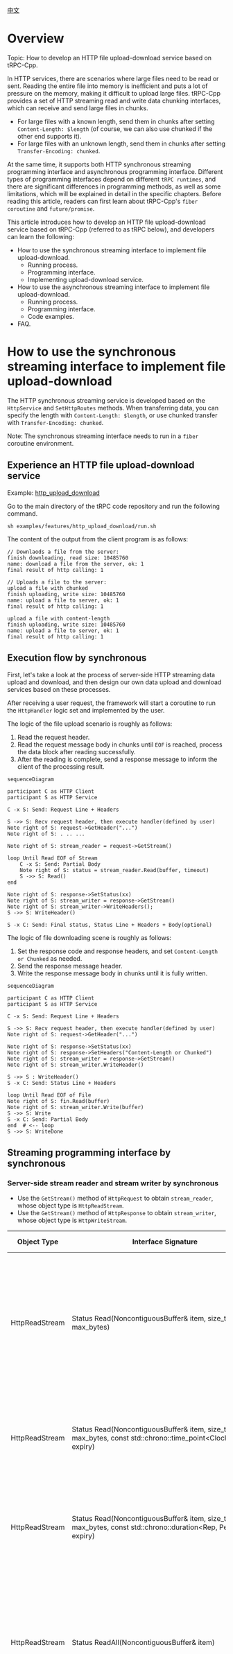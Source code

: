 [中文](../zh/http_protocol_upload_download_service.md)

# Overview

Topic: How to develop an HTTP file upload-download service based on tRPC-Cpp.

In HTTP services, there are scenarios where large files need to be read or sent. Reading the entire file into memory is
inefficient and puts a lot of pressure on the memory, making it difficult to upload large files. tRPC-Cpp provides a set
of HTTP streaming read and write data chunking interfaces, which can receive and send large files in chunks.

* For large files with a known length, send them in chunks after setting `Content-Length: $length` (of course, we can
  also use chunked if the other end supports it).
* For large files with an unknown length, send them in chunks after setting `Transfer-Encoding: chunked`.

At the same time, it supports both HTTP synchronous streaming programming interface and asynchronous programming
interface. Different types of programming interfaces depend on different `tRPC runtimes`, and there are significant
differences in programming methods, as well as some limitations, which will be explained in detail in the specific
chapters. Before reading this article, readers can first learn about tRPC-Cpp's `fiber coroutine` and `future/promise`.

This article introduces how to develop an HTTP file upload-download service based on tRPC-Cpp (referred to as tRPC
below), and developers can learn the following:

* How to use the synchronous streaming interface to implement file upload-download.
  * Running process.
  * Programming interface.
  * Implementing upload-download service.
* How to use the asynchronous streaming interface to implement file upload-download.
  * Running process.
  * Programming interface.
  * Code examples.
* FAQ.

# How to use the synchronous streaming interface to implement file upload-download

The HTTP synchronous streaming service is developed based on the `HttpService` and `SetHttpRoutes` methods. When
transferring data, you can specify the length with `Content-Length: $length`, or use chunked transfer
with `Transfer-Encoding: chunked`.

Note: The synchronous streaming interface needs to run in a `fiber` coroutine environment.

## Experience an HTTP file upload-download service

Example: [http_upload_download](../../examples/features/http_upload_download)

Go to the main directory of the tRPC code repository and run the following command.

```shell
sh examples/features/http_upload_download/run.sh
```

The content of the output from the client program is as follows:

``` text
// Downlaods a file from the server:
finish downloading, read size: 10485760
name: download a file from the server, ok: 1
final result of http calling: 1

// Uploads a file to the server:
upload a file with chunked
finish uploading, write size: 10485760
name: upload a file to server, ok: 1
final result of http calling: 1

upload a file with content-length
finish uploading, write size: 10485760
name: upload a file to server, ok: 1
final result of http calling: 1
```

## Execution flow by synchronous

First, let's take a look at the process of server-side HTTP streaming data upload and download, and then design our own
data upload and download services based on these processes.

After receiving a user request, the framework will start a coroutine to run the `HttpHandler` logic set and implemented
by the
user.

The logic of the file upload scenario is roughly as follows:

1. Read the request header.
2. Read the request message body in chunks until `EOF` is reached, process the data block after reading successfully.
3. After the reading is complete, send a response message to inform the client of the processing result.

```mermaid
sequenceDiagram

participant C as HTTP Client
participant S as HTTP Service

C -x S: Send: Request Line + Headers

S ->> S: Recv request header, then execute handler(defined by user)
Note right of S: request->GetHeader("...")
Note right of S: . .. ...

Note right of S: stream_reader = request->GetStream()

loop Until Read EOF of Stream 
    C -x S: Send: Partial Body
    Note right of S: status = stream_reader.Read(buffer, timeout)
    S ->> S: Read()
end

Note right of S: response->SetStatus(xx) 
Note right of S: stream_writer = response->GetStream()
Note right of S: stream_writer->WriteHeaders(); 
S ->> S: WriteHeader()

S -x C: Send: Final status, Status Line + Headers + Body(optional)
```

The logic of file downloading scene is roughly as follows:

1. Set the response code and response headers, and set `Content-Length or Chunked` as needed.
2. Send the response message header.
3. Write the response message body in chunks until it is fully written.

```mermaid
sequenceDiagram

participant C as HTTP Client
participant S as HTTP Service

C -x S: Send: Request Line + Headers

S ->> S: Recv request header, then execute handler(defined by user)
Note right of S: request->GetHeader("...")

Note right of S: response->SetStatus(xx)
Note right of S: response->SetHeaders("Content-Length or Chunked")
Note right of S: stream_writer = response->GetStream()
Note right of S: stream_writer.WriteHeader()

S ->> S : WriteHeader()
S -x C: Send: Status Line + Headers 

loop Until Read EOF of File
Note right of S: fin.Read(buffer)
Note right of S: stream_writer.Write(buffer)
S ->> S: Write
S -x C: Send: Partial Body
end  # <-- loop
S ->> S: WriteDone
```

## Streaming programming interface by synchronous

### Server-side stream reader and stream writer by synchronous

* Use the `GetStream()` method of `HttpRequest` to obtain `stream_reader`, whose object type is `HttpReadStream`.
* Use the `GetStream()` method of `HttpResponse` to obtain `stream_writer`, whose object type is `HttpWriteStream`.

| Object Type     | Interface Signature                                                                                                 | Function                                                                                                                                                                    | Parameters                                                                                                                                                                                                       | Return Value |
|-----------------|---------------------------------------------------------------------------------------------------------------------|-----------------------------------------------------------------------------------------------------------------------------------------------------------------------------|------------------------------------------------------------------------------------------------------------------------------------------------------------------------------------------------------------------|--------------|
| HttpReadStream  | Status Read(NoncontiguousBuffer&amp; item, size_t max_bytes)                                                        | Read the specified length of content, blocking this operation until the timeout+now configured in the service is reached as the timeout for the entire read stream process. | max_bytes, if the remaining content after receiving the complete package is less than the specified length, the remaining content will be returned immediately, and EOF will be marked through the return value. | Status       |
| HttpReadStream  | Status Read(NoncontiguousBuffer&amp; item, size_t max_bytes, const std::chrono::time_point<Clock, Dur>&amp; expiry) | Read the specified length of content, blocking this operation until the specified time point is reached.                                                                    | expiry, e.g.: trpc::ReadSteadyClock() + std::chrono::milliseconds(3)                                                                                                                                             | Status       |
| HttpReadStream  | Status Read(NoncontiguousBuffer&amp; item, size_t max_bytes, const std::chrono::duration<Rep, Period>&amp; expiry)  | Read the specified length of content, blocking this operation until the specified time interval is reached.                                                                 | expiry, e.g.: std::chrono::milliseconds(3)                                                                                                                                                                       | Status       |
| HttpReadStream  | Status ReadAll(NoncontiguousBuffer&amp; item)                                                                       | Read the complete package content, blocking this operation until the timeout configured in the service is reached as the timeout for the entire read stream process.        | -                                                                                                                                                                                                                | Status       |
| HttpReadStream  | Status ReadAll(NoncontiguousBuffer&amp; item, const std::chrono::time_point<Clock, Dur>&amp; expiry)                | Read the complete package content, blocking this operation until the specified time point is reached.                                                                       | expiry, e.g.: trpc::ReadSteadyClock() + std::chrono::milliseconds(3)                                                                                                                                             | Status       |
| HttpReadStream  | Status ReadAll(NoncontiguousBuffer&amp; item, const std::chrono::duration<Rep, Period>&amp; expiry)                 | Read the complete package content, blocking this operation until the specified time interval is reached.                                                                    | expiry, e.g.: std::chrono::milliseconds(3)                                                                                                                                                                       | Status       |
| HttpReadStream  | void SetDefaultDeadline(std::chrono::steady_clock::time_point default_deadline)                                     | Set the default timeout, which will override the timeout+now configured in the service.                                                                                     | -                                                                                                                                                                                                                | -            |
| HttpWriteStream | Status WriteHeader()                                                                                                | Send the response header.                                                                                                                                                   | You can set the specified response line through Response's SetStatus, which defaults to 200; you can set the specified header through Response's SetHeader.                                                      | Status       |
| HttpWriteStream | Status Write(NoncontiguousBuffer&amp;&amp; item)                                                                    | Send content.                                                                                                                                                               | -                                                                                                                                                                                                                | Status       |
| HttpWriteStream | Status WriteDone()                                                                                                  | Send end.                                                                                                                                                                   | -                                                                                                                                                                                                                | Status       |

### Common return codes for server-side stream interfaces by synchronous

For timeout errors, the business logic can try to retry, but for network errors, it is not recommended to retry as it
indicates an abnormality in the connection where the stream reader or writer is located.

| Return Code                                | Value | Meaning                                                                     |
|--------------------------------------------|-------|-----------------------------------------------------------------------------|
| kSuccStatus                                | 0     | Operation executed successfully                                             |
| kStreamStatusReadEof                       | -99   | All content has been read                                                   |
| kStreamStatusServerReadTimeout             | 254   | Server-side read timeout                                                    |
| kStreamStatusServerWriteTimeout            | 234   | Server-side write timeout                                                   |
| kStreamStatusServerNetworkError            | 201   | Server-side network error (such as connection disconnected or idle timeout) |
| kStreamStatusServerWriteContentLengthError | 232   | The length of the written data does not match the Content-Length setting    |

### Timeout explanation for read-related interfaces by synchronous

Read-related interfaces: Read, ReadAll.
Taking the Read interface as an example, tRPC provides two types of specific interface forms:

* Read(item, max_bytes) without a custom timeout.
  The timeout for this type of interface is a fixed value that is determined when the reader/writer is created (
  calculated by the service configuration or specified by the SetDefaultDeadline method).

  > For example, if the timeout is configured as 60000ms and the user obtains the reader/writer at time "now", then no
  > matter how many times the user calls Read(item, max_bytes), the timeout point will always be "now + 1min", which can
  > be
  > understood as the timeout for the entire read stream process.

* Read(item, max_bytes, timeout) with a custom timeout.
  If the user's data is very large, such as a 10GB file, and the network conditions are uncertain, it is recommended to
  use the Read(item, max_bytes, timeout) interface in this scenario.

  > The "timeout" parameter here only applies to the Read operation. The "timeout" type can be a time interval, such as
  > 10s, which means that the Read operation will be blocked for 10s from the trigger start. It can also be a specific
  > time
  > point, which means that the Read operation will be blocked until the specified time point.
  
# Implementing upload-download service

Example: [file_storage_handler.cc](../../examples/features/http_upload_download/server/file_storage_handler.cc)

## Implementing a file upload service

According to the file upload process, the data upload process needs to go through the following steps: receiving the
request, reading the request headers, reading the request message body data, completing the read, and sending the
response.

* **Receiving the request**
  After receiving an HTTP request, the framework will start the user's preset handler process based on the URL.

* **Reading the request headers**
  The HttpRequest object provides interfaces to obtain request header information: HasHeader/GetHeader, which allows the
  user to obtain request header content information. For example, look for `Content-Length` or `Transfer-Encoding` to
  determine whether the other end is sending data in length form or chunked form. Of course, the framework will
  automatically help the user decode chunked-form data into data fragments.
* **Reading data**
  Using the Read(item, max_bytes) interface, if the server's response data has not ended, this Read operation will block
  until it reads data of length max_bytes. If the server's response data has already ended, this Read operation will
  immediately return after reading data of length max_bytes or reading the end of the data.
* **Completing the read**
  When the end of the data is read, the Read interface will return the kStreamStatusReadEof return code to inform the
  user that the server data has been completely read.
* **Sending the response**
  In a normal interaction process, the user should call HttpResponse's SetStatus to set the status code (default 200)
  based on the other end's request and call HttpWriteStream's WriteHeader to send the response headers. If the user does
  not actively call WriteHeader, the framework will automatically call WriteHeader to complete the response process (
  default 200) after the user's processing logic ends.

* Example code:

  ```cpp
  // Store a file received from the client.
  ::trpc::Status FileStorageHandler::Post(const ::trpc::ServerContextPtr& ctx, const ::trpc::http::RequestPtr& req, ::trpc::http::Response* rsp) {
    // Open a file and prepare to save the uploaded file content
    auto fout = std::ofstream("/to/path/upload_dst_xx", std::ios::binary);
    if (!fout.is_open()) {
      rsp->SetStatus(::trpc::http::ResponseStatus::kInternalServerError);
      return ::trpc::kSuccStatus;
    }
  
    // Get stream reader. 
    auto& reader = req->GetStream();
    ::trpc::Status status;
    // Read at most 1MB each time. 
    constexpr std::size_t kBufferSize{1024 * 1024};
    std::size_t nread{0};
    
    // Start receiving the file content.
    for (;;) {
      ::trpc::NoncontiguousBuffer buffer;
      // Read the data.
      status = reader.Read(buffer, kBufferSize);
      if (status.OK()) {
        nread += buffer.ByteSize();
        // Write the data to the file.
        for (const auto& block : buffer) {
          fout.write(block.data(), block.size());
        }
        continue;
      } else if (status.StreamEof()) {
        // File reading is complete.
        break;
      }
      // If an error occurs, return an error code. the framework will recognize the RST return code and close the stream.
      return ::trpc::kStreamRstStatus;
    }
  
    // After receiving is complete, send a response to the client.
    rsp->SetStatus(::trpc::http::ResponseStatus::kOk);
    auto& writer = rsp->GetStream();
    status = writer.WriteHeader();
    if (!status.OK()) {
      return ::trpc::kStreamRstStatus;
    }
    return ::trpc::kSuccStatus;
  }
  ```

## Implementing a file download service

Following the file download process, the data download process needs to go through the following steps: read request
headers, set length format or chunked format, send response headers, write data, and complete writing.

* **Receive request**
  After receiving an HTTP request, the user's preset handler process will be started based on the URL.
* **Read request headers**
  HttpRequest provides interfaces to obtain request headers: HasHeader/GetHeader.
* **Set length format or chunked format**
  Call HttpResponse's SetHeader method to set the length format or chunked format. If the complete data length is
  already known, the length format "Content-Length: 104857600" can be used. If the complete data length is unknown, the
  chunked format "Transfer-Encoding: chunked" can be used.
* **Send response headers**
  In the normal interaction process, the user should proactively call HttpResponse's SetStatus to set the status code (
  default 200) based on the request from the other end, and call HttpWriteStream's WriteHeader to send the response
  headers. If the user does not actively call WriteHeader, the framework will automatically call WriteHeader to complete
  the response process after the user processing logic is finished (default 200).
* **Write data**
  Through the Write interface, the user can continuously send data fragments to the server. If the user is using the
  chunked format, the user does not need to do chunked encoding for the transmitted data, as the framework will handle
  it automatically. If the user is using the length format, if the data sent by the user exceeds the set length, the Write
  interface will report kStreamStatusServerWriteContentLengthError error.
* **Complete writing**
  Through the WriteDone interface, the user informs the reader-writer that all data has been sent. If the user is using
  the chunked format, the framework will send the chunked end tag to the other end. If the user is using the length
  format, the framework
  will check whether the length of the data sent by the user and the set length are consistent. If they are
  inconsistent, it will report kStreamStatusServerWriteContentLengthError error. Once the WriteDone interface is called,
  the user should not try to use the Write interface again.

Example code:

```cpp
// Send a file to the client. 
::trpc::Status FileStorageHandler::Get(const ::trpc::ServerContextPtr& ctx, const ::trpc::http::RequestPtr& req,
                                       ::trpc::http::Response* rsp) {
  // Open the file to be downloaded.
  auto fin = std::ifstream("/to/path/download_src_xx", std::ios::binary);
  if (!fin.is_open()) {
    rsp->SetStatus(::trpc::http::ResponseStatus::kInternalServerError);
    return ::trpc::kSuccStatus;
  }

  // Send data in chunked.
  rsp->SetHeader(::trpc::http::kHeaderTransferEncoding, ::trpc::http::kTransferEncodingChunked);
  // Get the stream reader, then send response header.
  auto& writer = rsp->GetStream();
  ::trpc::Status status = writer.WriteHeader();
  if (!status.OK()) {
    // If an error occurs, return an error code. the framework will recognize the RST return code and close the stream.
    return ::trpc::kStreamRstStatus;
  }

  std::size_t nwrite{0};
  ::trpc::BufferBuilder buffer_builder;
  // Send the response body.
  for (;;) {
    fin.read(buffer_builder.data(), buffer_builder.SizeAvailable());
    std::size_t n = fin.gcount();
    if (n > 0) {
      ::trpc::NoncontiguousBuffer buffer;
      buffer.Append(buffer_builder.Seal(n));
      // Write data chunk.
      status = writer.Write(std::move(buffer));
      if (status.OK()) {
        nwrite += n;
        continue;
      }
      return ::trpc::kStreamRstStatus;
    } else if (fin.eof()) {
      // File writing is complete.
      status = writer.WriteDone();
      if (status.OK()) break;
      return ::trpc::kStreamRstStatus;
    }
    return ::trpc::kStreamRstStatus;
  }
  return ::trpc::kSuccStatus;
}
```

# How to use the asynchronous streaming interface to implement file upload-download

The HTTP asynchronous streaming service is developed based on `HttpAsyncStreamFuncHandler` and registered with the route
through `HttpAsyncStreamService` and `RegisterAsyncStreamMethod`.

```cpp
// The signature of the streaming method that the user needs to implement:
using BidiStreamFunction = std::function<Future<>(const ServerContextPtr&, HttpServerAsyncStreamReaderWriterPtr)>;
```

When transmitting data, you can specify the length `Content-Length: $length`, or use chunked
transfer `Transfer-Encoding: chunked`.

Requirements:

* The asynchronous streaming interface needs to run in the `merge` thread model environment. The `merge` thread model is
  a runtime of tRPC , and the thread role does both `IO` and business logic `Handle`.
* Currently, only the asynchronous streaming interface called within tRPC 's internal thread is supported, and it is not
  supported to use it in user-defined external threads (the program will crash).
* Use `future/promise` programming model.
* HTTP message reading and writing comply with the HTTP protocol specification, that is, the writing order for requests
  and responses is as follows:
  * Write start_line/status_line + headers first.
  * Then write the body.

## Experience an HTTP file upload-download service by asynchronous

Example: [http_async_upload_download](../../examples/features/http_async_upload_download)

Go to the main directory of the tRPC code repository and run the following command.

```shell
sh examples/features/http_async_upload_download/run.sh
```

The content of the output from the client program is as follows:

``` text
// Downlaods a file from the server:
finish downloading, read size: 10485760
name: download a file from the server, ok: 1
final result of http calling: 1

// Uploads a file to the server:
upload a file with chunked
finish uploading, write size: 10485760
name: upload a file to server, ok: 1
final result of http calling: 1
```

## Execution flow by asynchronous

The basic process for file upload and download scenarios is similar to synchronous streaming. After the framework
receives a user request, it uses an asynchronous callback to run the user's set and implemented `HttpAsyncStreamFuncHandler` logic.

## Streaming programming interface by asynchronous

### Server-side stream reader and stream writer by asynchronous

| Object Type                          | Interface Signature                                                                                   | Function                                                                                                                                                                                                                                                                                                                                                                                                                                                                                                                                                | Parameters                                         |
|--------------------------------------|-------------------------------------------------------------------------------------------------------|---------------------------------------------------------------------------------------------------------------------------------------------------------------------------------------------------------------------------------------------------------------------------------------------------------------------------------------------------------------------------------------------------------------------------------------------------------------------------------------------------------------------------------------------------------|----------------------------------------------------|
| HttpServerAsyncStreamReaderWriterPtr | const HttpRequestLine& GetRequestLine()                                                               | Get the request start line (it must obtain the request_uri in the start line to distribute to the business method registered, so this operation does not need to be asynchronous)                                                                                                                                                                                                                                                                                                                                                                       | -                                                  |
| HttpServerAsyncStreamReaderWriterPtr | Future&lt;HttpHeader> ReadHeader(int timeout = max)                                                   | Read the header from the stream                                                                                                                                                                                                                                                                                                                                                                                                                                                                                                                         | Timeout (ms)                                       |
| HttpServerAsyncStreamReaderWriterPtr | Future&lt;NoncontiguousBuffer> ReadChunk(int timeout = max)                                           | Read the chunk from the stream. This interface can only be called after confirming the chunked mode (judged from the header). Otherwise, it will fail.                                                                                                                                                                                                                                                                                                                                                                                                  | Timeout (ms)                                       |
| HttpServerAsyncStreamReaderWriterPtr | Future&lt;NoncontiguousBuffer> ReadAtMost(uint64_t len, int timeout = max)                            | Both length and chunked modes can be called to obtain data with a maximum length of len. </br>If the size of the data obtained from the network is smaller than len, return the data of size length. </br>If the size of the data obtained from the network is larger than len, return the data of length len. </br>If the buffer is empty, it means EOF. </br>Scenario 1: Used in memory-limited scenarios, the maximum length of each read is limited. </br>Scenario 2: In transit mode, it can timely obtain partial data and send it to downstream. | len (bytes), timeout (ms)                          |
| HttpServerAsyncStreamReaderWriterPtr | Future&lt;NoncontiguousBuffer> ReadExactly(uint64_t len, int timeout = max)                           | Both length and chunked modes can be called to obtain data with a fixed length of len. If EOF is read, return as much data as there is in the network. </br>If the size of the buffer read is less than len, it means EOF. </br>Special scenario 1: The request data is compressed in fixed sizes and needs to be read in fixed sizes for decompression.                                                                                                                                                                                                | len (bytes), timeout (ms)                          |
| HttpServerAsyncStreamReaderWriterPtr | Future<> WriteStatusLine(HttpStatusLine&& rsp_line)                                                   | Write the response status line                                                                                                                                                                                                                                                                                                                                                                                                                                                                                                                          | Response status line                               |
| HttpServerAsyncStreamReaderWriterPtr | Future<> WriteHeader(HttpHeader&& header)                                                             | Write the header                                                                                                                                                                                                                                                                                                                                                                                                                                                                                                                                        | header                                             |
| HttpServerAsyncStreamReaderWriterPtr | Future<> WriteData(NoncontiguousBuffer&& data)                                                        | Write the data. It will recognize the information in the header. If the header indicates chunked, it will organize the data into chunked format and then send it.                                                                                                                                                                                                                                                                                                                                                                                       | Data                                               |
| HttpServerAsyncStreamReaderWriterPtr | Future<> WriteDone()                                                                                  | Finish writing the data. If it is in chunked mode, it will write the chunked termination mark.                                                                                                                                                                                                                                                                                                                                                                                                                                                          | -                                                  |
| -                                    | Future&lt;HttpRequestPtr> ReadFullRequest(HttpServerAsyncStreamReaderWriterPtr rw, int timeout = max) | Read the complete request from the stream with a timeout (ms)                                                                                                                                                                                                                                                                                                                                                                                                                                                                                           | Server-side stream reader and writer, timeout (ms) |
| -                                    | Future<> WriteFullResponse(HttpServerAsyncStreamReaderWriterPtr rw, HttpResponse&& rsp)               | Write the complete response to the stream                                                                                                                                                                                                                                                                                                                                                                                                                                                                                                               | HTTP response                                      |

## Code example

The overall process logic is similar to synchronous streaming services, but asynchronous interfaces are used to
implement it. We can refer to the
example [http_server.cc](../../examples/features/http_async_upload_download/server/http_server.cc)

# FAQ

## 1. How does synchronous streaming respond to `100 Continue`?

Some clients will carry `Expect: 100-continue` in the header when sending large file POST/PUT requests and wait for the
server to return `100 continue` or `4xx/5xx rejection` error code.

The framework supports custom reply to `100 Continue` status code. You can add the following code before the `WriteHeader` call:

```cpp
if (req->GetHeader("Expect") == "100-continue") {  
  // Check if the upload is allowed, if not, set the 4xx/5xx error code using `SetStatus` and return.
  resp->SetStatus(trpc::http::HttpResponse::kContinue);
  resp->GetStream().WriteHeader();  // It is recommended to check if the returned status is normal.
  // After writing 100 Continue, the status code will be automatically set to the default value (200 OK). 
  // The business can call SetStatus (and WriteHeader) again to send the actual status code.
}
```

## 2. Is the synchronous streaming HttpResponse::SetContent() not working?

Users can use SetContent() to simply respond without using WriteHeader (non-1xx status codes) or Write. The framework will
automatically reply to the response in a non-streaming scenario after the user function ends.
